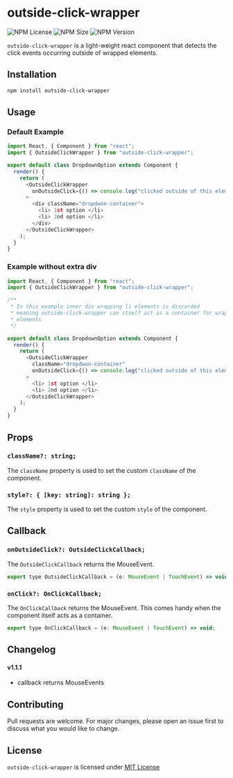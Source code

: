 # outside-click-wrapper

![NPM License](https://img.shields.io/npm/l/outside-click-wrapper)
![NPM Size](https://img.shields.io/bundlephobia/min/outside-click-wrapper)
![NPM Version](https://img.shields.io/npm/v/outside-click-wrapper)

`outside-click-wrapper` is a light-weight react component that detects the click events occurring outside of wrapped elements.

## Installation

```bash
npm install outside-click-wrapper
```

## Usage

### Default Example

```javascript
import React, { Component } from "react";
import { OutsideClickWrapper } from "outside-click-wrapper";

export default class DropdownOption extends Component {
  render() {
    return (
      <OutsideClickWrapper
        onOutsideClick={() => console.log("clicked outside of this element")}
      >
        <div className="dropdwon-container">
          <li> 1st option </li>
          <li> 2nd option </li>
        </div>
      </OutsideClickWrapper>
    );
  }
}
```

### Example without extra div

```javascript
import React, { Component } from "react";
import { OutsideClickWrapper } from "outside-click-wrapper";

/**
 * In this example inner div wrapping li elements is discarded
 * meaning outside-click-wrapper can itself act as a container for wrapped
 * elements
 */

export default class DropdownOption extends Component {
  render() {
    return (
      <OutsideClickWrapper
        className="dropdwon-container"
        onOutsideClick={() => console.log("clicked outside of this element")}
      >
        <li> 1st option </li>
        <li> 2nd option </li>
      </OutsideClickWrapper>
    );
  }
}
```

## Props

### `className?: string;`

The `className` property is used to set the custom `className` of the component.

### `style?: { [key: string]: string };`

The `style` property is used to set the custom `style` of the component.

## Callback

### `onOutsideClick?: OutsideClickCallback;`

The `OutsideClickCallback` returns the MouseEvent.

```javascript
export type OutsideClickCallback = (e: MouseEvent | TouchEvent) => void;
```

### `onClick?: OnClickCallback;`

The `OnClickCallback` returns the MouseEvent. This comes handy when the component itself acts as a container.

```javascript
export type OnClickCallback = (e: MouseEvent | TouchEvent) => void;
```

## Changelog

#### v1.1.1

- callback returns MouseEvents

## Contributing

Pull requests are welcome. For major changes, please open an issue first to discuss what you would like to change.

## License

`outside-click-wrapper` is licensed under [MIT License](https://github.com/devendraSaroj/outside-click-wrapper/blob/master/LICENSE)

